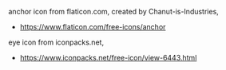 anchor icon from flaticon.com, created by Chanut-is-Industries,
* https://www.flaticon.com/free-icons/anchor

eye icon from iconpacks.net,
* https://www.iconpacks.net/free-icon/view-6443.html
